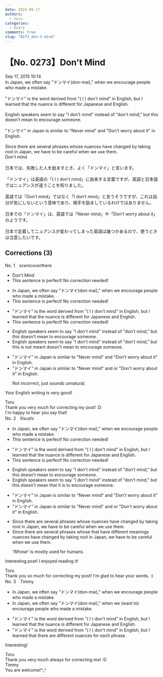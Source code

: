 ```yaml
---
date: 2015-09-17
authors:
  - toru
categories:
  - Diary
comments: true
slug: "0273_don-t-mind"
---
```


# 【No. 0273】Don't Mind
<div class="date">Sep 17, 2015 10:14</div>
<div id="post"><div id="body_show_ori">
In Japan, we often say "ドンマイ(don-mai)," when we encourage people who made a mistake.<br/><br/>"ドンマイ" is the word derived from "( I ) don't mind" in English, but I learned that the nuance is different for Japanese and English.<br/><br/>English speakers seem to say "I don't mind" instead of "don't mind," but this doesn't mean to encourage someone.<br/><br/>"ドンマイ" in Japan is similar to "Never mind" and "Don't worry about it" in English.<br/><br/>Since there are several phrases whose nuances have changed by taking root in Japan, we have to be careful when we use them.
</div></div>

<!-- more -->

<div id="post_ja"><div id="body_show_mo">
Don't mind<br/><br/>日本では、失敗した人を励ますとき、よく「ドンマイ」と言います。<br/><br/>「ドンマイ」は英語の「( I ) don't mind」に由来する言葉ですが、英語と日本語ではニュアンスが違うことを知りました。<br/><br/>英語では「Don't mind」ではなく「I don't mind」と言うそうですが、これは自分が気にしないという意味であり、相手を励ましているわけではありません。<br/><br/>日本での「ドンマイ」は、英語では「Never mind」や「Don't worry about it」のようです。<br/><br/>日本で定着してニュアンスが変わってしまった英語は幾つかあるので、使うときは注意したいです。
</div></div>

## Corrections (3)
<div id="block"><div class="first_name"> No. 1　<span class="just_name">scenicoverthere</span></div><div id="block2">
<ul class="correction_field">
<li class="incorrect">Don't Mind</li>
<li class="corrected perfect">This sentence is perfect! No correction needed!</li>
</ul>
<ul class="correction_field">
<li class="incorrect">In Japan, we often say "ドンマイ(don-mai)," when we encourage people who made a mistake.</li>
<li class="corrected perfect">This sentence is perfect! No correction needed!</li>
</ul>
<ul class="correction_field">
<li class="incorrect">"ドンマイ" is the word derived from "( I ) don't mind" in English, but I learned that the nuance is different for Japanese and English.</li>
<li class="corrected perfect">This sentence is perfect! No correction needed!</li>
</ul>
<ul class="correction_field">
<li class="incorrect">English speakers seem to say "I don't mind" instead of "don't mind," but this doesn't mean to encourage someone.</li>
<li class="corrected correct">
English speakers seem to say "I don't mind" instead of "don't mind," but this <span class="f_red">is not meant<span class="sline"> doesn't mean</span></span> to encourage someone.
</li>
</ul>
<ul class="correction_field">
<li class="incorrect">"ドンマイ" in Japan is similar to "Never mind" and "Don't worry about it" in English.</li>
<li class="corrected correct">
"ドンマイ" in Japan is similar to "Never mind" <span class="f_red"><span class="sline">and </span>or </span>"Don't worry about it" in English.
<p class="correction_comment">Not incorrect, just sounds unnatural.</p>
</li>
</ul>
<p class="comment_small">
 Your English writing is very good!
</p>

</div><div class="name"><span class="just_name">Toru</span><br>
Thank you very much for correcting my post! :D<br/>I'm happy to hear you say that!
</div>
</div>
<div id="block"><div class="first_name"> No. 2　<span class="just_name">lilsushi</span></div><div id="block2">
<ul class="correction_field">
<li class="incorrect">In Japan, we often say "ドンマイ(don-mai)," when we encourage people who made a mistake.</li>
<li class="corrected perfect">This sentence is perfect! No correction needed!</li>
</ul>
<ul class="correction_field">
<li class="incorrect">"ドンマイ" is the word derived from "( I ) don't mind" in English, but I learned that the nuance is different for Japanese and English.</li>
<li class="corrected perfect">This sentence is perfect! No correction needed!</li>
</ul>
<ul class="correction_field">
<li class="incorrect">English speakers seem to say "I don't mind" instead of "don't mind," but this doesn't mean to encourage someone.</li>
<li class="corrected correct">
English speakers seem to say "I don't mind" instead of "don't mind," but this doesn't mean <span class="f_red">that it is</span> to encourage someone.
</li>
</ul>
<ul class="correction_field">
<li class="incorrect">"ドンマイ" in Japan is similar to "Never mind" and "Don't worry about it" in English.</li>
<li class="corrected correct">
"ドンマイ" in Japan is similar to "Never mind" <span class="sline">and</span> <span class="f_red">or</span> "Don't worry about it" in English.
</li>
</ul>
<ul class="correction_field">
<li class="incorrect">Since there are several phrases whose nuances have changed by taking root in Japan, we have to be careful when we use them.</li>
<li class="corrected correct">
Since there are several phrases <span class="sline">whose</span> <span class="f_red">that have different meanings</span> <span class="sline">nuances have changed by taking root</span> in Japan, we have to be careful when we use them.
<p class="correction_comment">'Whose' is mostly used for humans.</p>
</li>
</ul>
<p class="comment_small">
 Interesting post! I enjoyed reading it!
</p>

</div><div class="name"><span class="just_name">Toru</span><br>
Thank you so much for correcting my post! I'm glad to hear your words. :)
</div>
</div>
<div id="block"><div class="first_name"> No. 3　<span class="just_name">Timmy</span></div><div id="block2">
<ul class="correction_field">
<li class="incorrect">In Japan, we often say "ドンマイ(don-mai)," when we encourage people who made a mistake.</li>
<li class="corrected correct">
In Japan, we often say "ドンマイ(don-mai)," when we (<span class="f_blue">want to</span>) encourage people who made a mistake.
</li>
</ul>
<ul class="correction_field">
<li class="incorrect">"ドンマイ" is the word derived from "( I ) don't mind" in English, but I learned that the nuance is different for Japanese and English.</li>
<li class="corrected correct">
"ドンマイ" is the word derived from "( I ) don't mind" in English, but I learned that the<span class="f_blue">re</span> <span class="f_blue">are</span> different nuance<span class="f_blue">s</span> for <span class="f_blue">each phrase</span>.
</li>
</ul>
<p class="comment_small">
 Interesting!
</p>

</div><div class="name"><span class="just_name">Toru</span><br>
Thank you very much always for correcting me! :D
</div>
<div class="name"><span class="just_name">Timmy</span><br>
You are welcome!^_^
</div>
</div>
